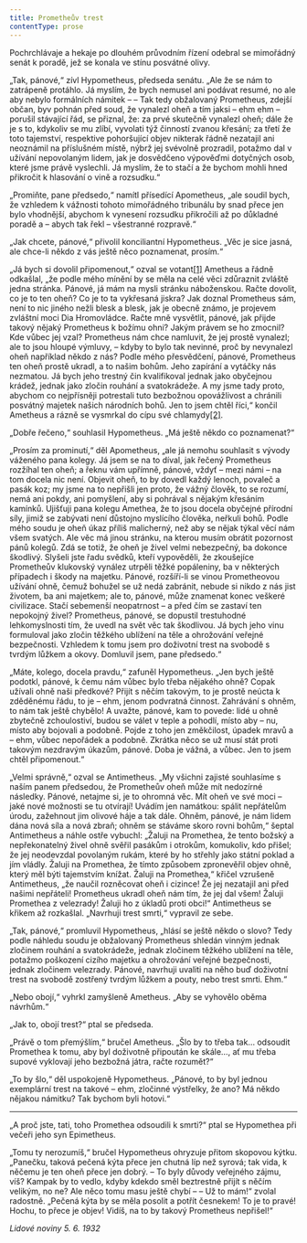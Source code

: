 ```yaml
---
title: Prometheův trest
contentType: prose
---
```


<section>

Pochrchlávaje a hekaje po dlouhém průvodním řízení odebral se mimořádný senát k poradě, jež se konala ve stínu posvátné olivy.

„Tak, pánové,“ zívl Hypometheus, předseda senátu. „Ale že se nám to zatrápeně protáhlo. Já myslím, že bych nemusel ani podávat resumé, no ale aby nebylo formálních námitek – – Tak tedy obžalovaný Prometheus, zdejší občan, byv pohnán před soud, že vynalezl oheň a tím jaksi – ehm ehm – porušil stávající řád, se přiznal, že: za prvé skutečně vynalezl oheň; dále že je s to, kdykoliv se mu zlíbí, vyvolati týž činností zvanou křesání; za třetí že toto tajemství, respektive pohoršující objev nikterak řádně nezatajil ani neoznámil na příslušném místě, nýbrž jej svévolně prozradil, potažmo dal v užívání nepovolaným lidem, jak je dosvědčeno výpověďmi dotyčných osob, které jsme právě vyslechli. Já myslím, že to stačí a že bychom mohli hned přikročit k hlasování o vině a rozsudku.“

„Promiňte, pane předsedo,“ namítl přísedící Apometheus, „ale soudil bych, že vzhledem k vážnosti tohoto mimořádného tribunálu by snad přece jen bylo vhodnější, abychom k vynesení rozsudku přikročili až po důkladné poradě a – abych tak řekl – všestranné rozpravě.“

„Jak chcete, pánové,“ přivolil konciliantní Hypometheus. „Věc je sice jasná, ale chce-li někdo z vás ještě něco poznamenat, prosím.“

„Já bych si dovolil připomenout,“ ozval se votant[\[1\]](./resources/undefined) Ametheus a řádně odkašlal, „že podle mého mínění by se měla na celé věci zdůraznit zvláště jedna stránka. Pánové, já mám na mysli stránku náboženskou. Račte dovolit, co je to ten oheň? Co je to ta vykřesaná jiskra? Jak doznal Prometheus sám, není to nic jiného nežli blesk a blesk, jak je obecně známo, je projevem zvláštní moci Dia Hromovládce. Račte mně vysvětlit, pánové, jak přijde takový nějaký Prometheus k božímu ohni? Jakým právem se ho zmocnil? Kde vůbec jej vzal? Prometheus nám chce namluvit, že jej prostě vynalezl; ale to jsou hloupé výmluvy, – kdyby to bylo tak nevinné, proč by nevynalezl oheň například někdo z nás? Podle mého přesvědčení, pánové, Prometheus ten oheň prostě ukradl, a to našim bohům. Jeho zapírání a vytáčky nás nezmatou. Já bych jeho trestný čin kvalifikoval jednak jako obyčejnou krádež, jednak jako zločin rouhání a svatokrádeže. A my jsme tady proto, abychom co nejpřísněji potrestali tuto bezbožnou opovážlivost a chránili posvátný majetek našich národních bohů. Jen to jsem chtěl říci,“ končil Ametheus a rázně se vysmrkal do cípu své chlamydy[\[2\]](./resources/undefined).

„Dobře řečeno,“ souhlasil Hypometheus. „Má ještě někdo co poznamenat?“

„Prosím za prominutí,“ děl Apometheus, „ale já nemohu souhlasit s vývody váženého pana kolegy. Já jsem se na to díval, jak řečený Prometheus rozžíhal ten oheň; a řeknu vám upřímně, pánové, vždyť – mezi námi – na tom docela nic není. Objevit oheň, to by dovedl každý lenoch, povaleč a pasák koz; my jsme na to nepřišli jen proto, že vážný člověk, to se rozumí, nemá ani pokdy, ani pomyšlení, aby si pohrával s nějakým křesáním kamínků. Ujišťuji pana kolegu Amethea, že to jsou docela obyčejné přírodní síly, jimiž se zabývati není důstojno myslícího člověka, neřkuli bohů. Podle mého soudu je oheň úkaz příliš malicherný, než aby se nějak týkal věcí nám všem svatých. Ale věc má jinou stránku, na kterou musím obrátit pozornost pánů kolegů. Zdá se totiž, že oheň je živel velmi nebezpečný, ba dokonce škodlivý. Slyšeli jste řadu svědků, kteří vypověděli, že zkoušejíce Prometheův klukovský vynález utrpěli těžké popáleniny, ba v některých případech i škody na majetku. Pánové, rozšíří-li se vinou Prometheovou užívání ohně, čemuž bohužel se už nedá zabránit, nebude si nikdo z nás jist životem, ba ani majetkem; ale to, pánové, může znamenat konec veškeré civilizace. Stačí sebemenší neopatrnost – a před čím se zastaví ten nepokojný živel? Prometheus, pánové, se dopustil trestuhodné lehkomyslnosti tím, že uvedl na svět věc tak škodlivou. Já bych jeho vinu formuloval jako zločin těžkého ublížení na těle a ohrožování veřejné bezpečnosti. Vzhledem k tomu jsem pro doživotní trest na svobodě s tvrdým lůžkem a okovy. Domluvil jsem, pane předsedo.“

„Máte, kolego, docela pravdu,“ zafuněl Hypometheus. „Jen bych ještě podotkl, pánové, k čemu nám vůbec bylo třeba nějakého ohně? Copak užívali ohně naši předkové? Přijít s něčím takovým, to je prostě neúcta k zděděnému řádu, to je – ehm, jenom podvratná činnost. Zahrávání s ohněm, to nám tak ještě chybělo! A uvažte, pánové, kam to povede: lidé u ohně zbytečně zchoulostiví, budou se válet v teple a pohodlí, místo aby – nu, místo aby bojovali a podobně. Pojde z toho jen změkčilost, úpadek mravů a – ehm, vůbec nepořádek a podobně. Zkrátka něco se už musí stát proti takovým nezdravým úkazům, pánové. Doba je vážná, a vůbec. Jen to jsem chtěl připomenout.“

„Velmi správně,“ ozval se Antimetheus. „My všichni zajisté souhlasíme s naším panem předsedou, že Prometheův oheň může mít nedozírné následky. Pánové, netajme si, je to ohromná věc. Mít oheň ve své moci – jaké nové možnosti se tu otvírají! Uvádím jen namátkou: spálit nepřátelům úrodu, zažehnout jim olivové háje a tak dále. Ohněm, pánové, je nám lidem dána nová síla a nová zbraň; ohněm se stáváme skoro rovni bohům,“ šeptal Antimetheus a náhle ostře vybuchl: „Žaluji na Promethea, že tento božský a nepřekonatelný živel ohně svěřil pasákům i otrokům, komukoliv, kdo přišel; že jej neodevzdal povolaným rukám, které by ho střehly jako státní poklad a jím vládly. Žaluji na Promethea, že tímto způsobem zpronevěřil objev ohně, který měl býti tajemstvím knížat. Žaluji na Promethea,“ křičel vzrušeně Antimetheus, „že naučil rozněcovat oheň i cizince! Že jej nezatajil ani před našimi nepřáteli! Prometheus ukradl oheň nám tím, že jej dal všem! Žaluji Promethea z velezrady! Žaluji ho z úkladů proti obci!“ Antimetheus se křikem až rozkašlal. „Navrhuji trest smrti,“ vypravil ze sebe.

„Tak, pánové,“ promluvil Hypometheus, „hlásí se ještě někdo o slovo? Tedy podle náhledu soudu je obžalovaný Prometheus shledán vinným jednak zločinem rouhání a svatokrádeže, jednak zločinem těžkého ublížení na těle, potažmo poškození cizího majetku a ohrožování veřejné bezpečnosti, jednak zločinem velezrady. Pánové, navrhuji uvaliti na něho buď doživotní trest na svobodě zostřený tvrdým lůžkem a pouty, nebo trest smrti. Ehm.“

„Nebo obojí,“ vyhrkl zamyšleně Ametheus. „Aby se vyhovělo oběma návrhům.“

„Jak to, obojí trest?“ ptal se předseda.

„Právě o tom přemýšlím,“ bručel Ametheus. „Šlo by to třeba tak… odsoudit Promethea k tomu, aby byl doživotně připoután ke skále…, ať mu třeba supové vyklovají jeho bezbožná játra, račte rozumět?“

„To by šlo,“ děl uspokojeně Hypometheus. „Pánové, to by byl jednou exemplární trest na takové – ehm, zločinné výstřelky, že ano? Má někdo nějakou námitku? Tak bychom byli hotovi.“

* * *

„A proč jste, tati, toho Promethea odsoudili k smrti?“ ptal se Hypomethea při večeři jeho syn Epimetheus.

„Tomu ty nerozumíš,“ bručel Hypometheus ohryzuje přitom skopovou kýtku. „Panečku, taková pečená kýta přece jen chutná líp než syrová; tak vida, k něčemu je ten oheň přece jen dobrý. – To byly důvody veřejného zájmu, víš? Kampak by to vedlo, kdyby kdekdo směl beztrestně přijít s něčím velikým, no ne? Ale něco tomu masu ještě chybí – – Už to mám!“ zvolal radostně. „Pečená kýta by se měla posolit a potřít česnekem! To je to pravé! Hochu, to přece je objev! Vidíš, na to by takový Prometheus nepřišel!“

_Lidové noviny 5. 6. 1932_

</section>
